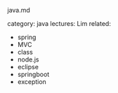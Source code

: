 java.md 

category: java
lectures: Lim
related:
- spring
- MVC
- class
- node.js
- eclipse
- springboot
- exception